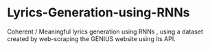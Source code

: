 # Lyrics-Generation-using-RNNs
Coherent / Meaningful lyrics generation using RNNs , using a dataset created by web-scraping the GENIUS website using its API.
